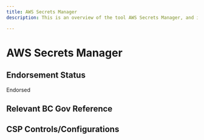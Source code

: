 ```yaml
---
title: AWS Secrets Manager
description: This is an overview of the tool AWS Secrets Manager, and its current status  within BC Gov.

---
```

<!---
Note: this is a generated file.  You should not edit it directly.  Please check https://github.com/bcgov/cloud-pathfinder for details.
-->
# AWS Secrets Manager



## Endorsement Status
Endorsed

## Relevant BC Gov Reference


## CSP Controls/Configurations
